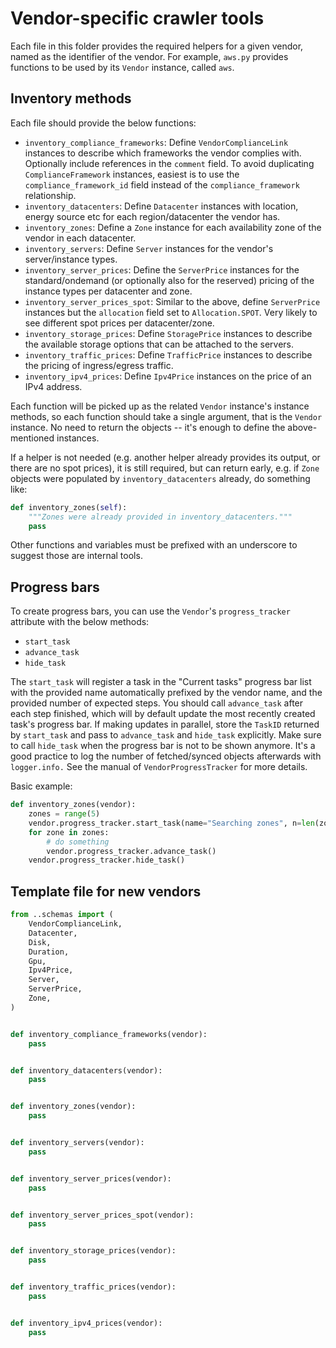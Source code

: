 # Vendor-specific crawler tools

Each file in this folder provides the required helpers for a given vendor, named as the identifier of the vendor.
For example, `aws.py` provides functions to be used by its `Vendor` instance, called `aws`.

## Inventory methods

Each file should provide the below functions:

- `inventory_compliance_frameworks`: Define `VendorComplianceLink` instances to describe which frameworks the vendor complies with. Optionally include references in the `comment` field. To avoid duplicating `ComplianceFramework` instances, easiest is to use the `compliance_framework_id` field instead of the `compliance_framework` relationship.
- `inventory_datacenters`: Define `Datacenter` instances with location, energy source etc for each region/datacenter the vendor has.
- `inventory_zones`: Define a `Zone` instance for each availability zone of the vendor in each datacenter.
- `inventory_servers`: Define `Server` instances for the vendor's server/instance types.
- `inventory_server_prices`: Define the `ServerPrice` instances for the standard/ondemand (or optionally also for the reserved) pricing of the instance types per datacenter and zone.
- `inventory_server_prices_spot`: Similar to the above, define `ServerPrice` instances but the `allocation` field set to `Allocation.SPOT`. Very likely to see different spot prices per datacenter/zone.
- `inventory_storage_prices`: Define `StoragePrice` instances to describe the available storage options that can be attached to the servers.
- `inventory_traffic_prices`: Define `TrafficPrice` instances to describe the pricing of ingress/egress traffic.
- `inventory_ipv4_prices`: Define `Ipv4Price` instances on the price of an IPv4 address.

Each function will be picked up as the related `Vendor` instance's instance methods, so each function should take a single argument, that is the `Vendor` instance. No need to return the objects -- it's enough to define the above-mentioned instances.

If a helper is not needed (e.g. another helper already provides its output, or there are no spot prices), it is still required, but can return early, e.g. if `Zone` objects were populated by `inventory_datacenters` already, do something like:

```python
def inventory_zones(self):
    """Zones were already provided in inventory_datacenters."""
    pass
```

Other functions and variables must be prefixed with an underscore to suggest those are internal tools.

## Progress bars

To create progress bars, you can use the `Vendor`'s `progress_tracker` attribute with the below methods:

* `start_task`
* `advance_task`
* `hide_task`

The `start_task` will register a task in the "Current tasks" progress bar list with the provided name automatically prefixed by the vendor name, and the provided number of expected steps. You should call `advance_task` after each step finished, which will by default update the most recently created task's progress bar. If making updates in parallel, store the `TaskID` returned by `start_task` and pass to `advance_task` and `hide_task` explicitly. Make sure to call `hide_task` when the progress bar is not to be shown anymore. It's a good practice to log the number of fetched/synced objects afterwards with `logger.info.` See the manual of `VendorProgressTracker` for more details.

Basic example:

```python
def inventory_zones(vendor):
    zones = range(5)
    vendor.progress_tracker.start_task(name="Searching zones", n=len(zones))
    for zone in zones:
        # do something
        vendor.progress_tracker.advance_task()
    vendor.progress_tracker.hide_task()
```

## Template file for new vendors

```python
from ..schemas import (
    VendorComplianceLink,
    Datacenter,
    Disk,
    Duration,
    Gpu,
    Ipv4Price,
    Server,
    ServerPrice,
    Zone,
)


def inventory_compliance_frameworks(vendor):
    pass


def inventory_datacenters(vendor):
    pass


def inventory_zones(vendor):
    pass


def inventory_servers(vendor):
    pass


def inventory_server_prices(vendor):
    pass


def inventory_server_prices_spot(vendor):
    pass


def inventory_storage_prices(vendor):
    pass


def inventory_traffic_prices(vendor):
    pass


def inventory_ipv4_prices(vendor):
    pass
```

